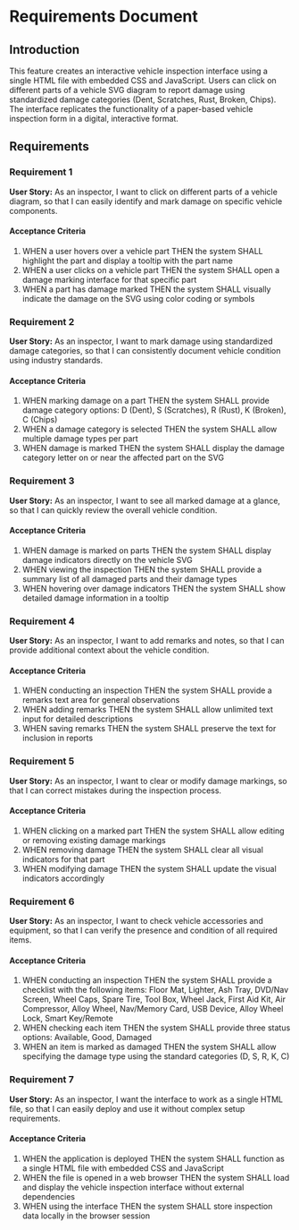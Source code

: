 # Requirements Document

## Introduction

This feature creates an interactive vehicle inspection interface using a single HTML file with embedded CSS and JavaScript. Users can click on different parts of a vehicle SVG diagram to report damage using standardized damage categories (Dent, Scratches, Rust, Broken, Chips). The interface replicates the functionality of a paper-based vehicle inspection form in a digital, interactive format.

## Requirements

### Requirement 1

**User Story:** As an inspector, I want to click on different parts of a vehicle diagram, so that I can easily identify and mark damage on specific vehicle components.

#### Acceptance Criteria

1. WHEN a user hovers over a vehicle part THEN the system SHALL highlight the part and display a tooltip with the part name
2. WHEN a user clicks on a vehicle part THEN the system SHALL open a damage marking interface for that specific part
3. WHEN a part has damage marked THEN the system SHALL visually indicate the damage on the SVG using color coding or symbols

### Requirement 2

**User Story:** As an inspector, I want to mark damage using standardized damage categories, so that I can consistently document vehicle condition using industry standards.

#### Acceptance Criteria

1. WHEN marking damage on a part THEN the system SHALL provide damage category options: D (Dent), S (Scratches), R (Rust), K (Broken), C (Chips)
2. WHEN a damage category is selected THEN the system SHALL allow multiple damage types per part
3. WHEN damage is marked THEN the system SHALL display the damage category letter on or near the affected part on the SVG

### Requirement 3

**User Story:** As an inspector, I want to see all marked damage at a glance, so that I can quickly review the overall vehicle condition.

#### Acceptance Criteria

1. WHEN damage is marked on parts THEN the system SHALL display damage indicators directly on the vehicle SVG
2. WHEN viewing the inspection THEN the system SHALL provide a summary list of all damaged parts and their damage types
3. WHEN hovering over damage indicators THEN the system SHALL show detailed damage information in a tooltip

### Requirement 4

**User Story:** As an inspector, I want to add remarks and notes, so that I can provide additional context about the vehicle condition.

#### Acceptance Criteria

1. WHEN conducting an inspection THEN the system SHALL provide a remarks text area for general observations
2. WHEN adding remarks THEN the system SHALL allow unlimited text input for detailed descriptions
3. WHEN saving remarks THEN the system SHALL preserve the text for inclusion in reports

### Requirement 5

**User Story:** As an inspector, I want to clear or modify damage markings, so that I can correct mistakes during the inspection process.

#### Acceptance Criteria

1. WHEN clicking on a marked part THEN the system SHALL allow editing or removing existing damage markings
2. WHEN removing damage THEN the system SHALL clear all visual indicators for that part
3. WHEN modifying damage THEN the system SHALL update the visual indicators accordingly

### Requirement 6

**User Story:** As an inspector, I want to check vehicle accessories and equipment, so that I can verify the presence and condition of all required items.

#### Acceptance Criteria

1. WHEN conducting an inspection THEN the system SHALL provide a checklist with the following items: Floor Mat, Lighter, Ash Tray, DVD/Nav Screen, Wheel Caps, Spare Tire, Tool Box, Wheel Jack, First Aid Kit, Air Compressor, Alloy Wheel, Nav/Memory Card, USB Device, Alloy Wheel Lock, Smart Key/Remote
2. WHEN checking each item THEN the system SHALL provide three status options: Available, Good, Damaged
3. WHEN an item is marked as damaged THEN the system SHALL allow specifying the damage type using the standard categories (D, S, R, K, C)

### Requirement 7

**User Story:** As an inspector, I want the interface to work as a single HTML file, so that I can easily deploy and use it without complex setup requirements.

#### Acceptance Criteria

1. WHEN the application is deployed THEN the system SHALL function as a single HTML file with embedded CSS and JavaScript
2. WHEN the file is opened in a web browser THEN the system SHALL load and display the vehicle inspection interface without external dependencies
3. WHEN using the interface THEN the system SHALL store inspection data locally in the browser session